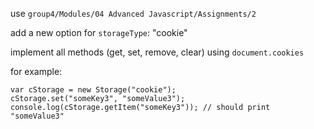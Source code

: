 <p>use <code>group4/Modules/04 Advanced Javascript/Assignments/2</code></p>
<p>add a new option for <code>storageType</code>: "cookie"</p>
<p>implement all methods (get, set, remove, clear) using <code>document.cookies</code><p>
<p>for example:
<code>
<pre>
var cStorage = new Storage("cookie");
cStorage.set("someKey3", "someValue3");
console.log(cStorage.getItem("someKey3")); // should print "someValue3"
</pre>
</code>
</p>